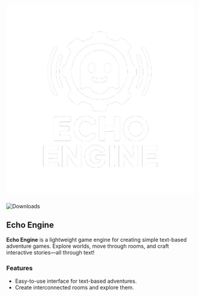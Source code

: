 # ![Echo Engine Logo](https://github.com/DirectedHunt42/EchoEngine/blob/main/Engine_editor/Icons/Echo_engine/Echo_engine_transparent.png)

![Downloads](https://img.shields.io/badge/downloads-0-brightgreen)

## Echo Engine

**Echo Engine** is a lightweight game engine for creating simple text-based adventure games. Explore worlds, move through rooms, and craft interactive stories—all through text!

### Features

- Easy-to-use interface for text-based adventures.
- Create interconnected rooms and explore them.
